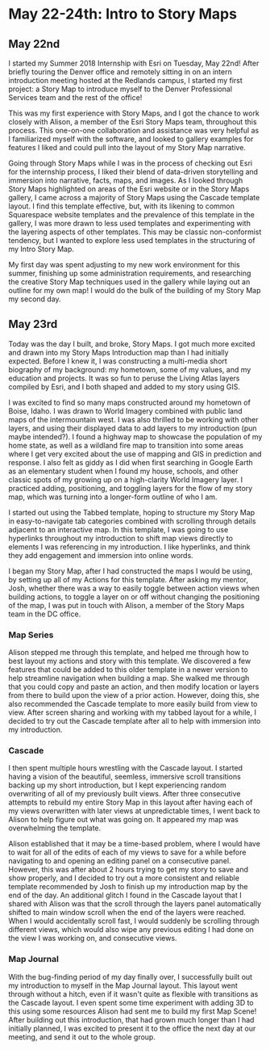 # May 22-24th: Intro to Story Maps

## May 22nd

I started my Summer 2018 Internship with Esri on Tuesday, May 22nd! After briefly touring the Denver office and remotely sitting in on an intern introduction meeting hosted at the Redlands campus, I started my first project: a Story Map to introduce myself to the Denver Professional Services team and the rest of the office! 

This was my first experience with Story Maps, and I got the chance to work closely with Alison, a member of the Esri Story Maps team, throughout this process. This one-on-one collaboration and assistance was very helpful as I familiarized myself with the software, and looked to gallery examples for features I liked and could pull into the layout of my Story Map narrative. 

Going through Story Maps while I was in the process of checking out Esri for the internship process, I liked their blend of data-driven storytelling and immersion into narrative, facts, maps, and images. As I looked through Story Maps highlighted on areas of the Esri website or in the Story Maps gallery, I came across a majority of Story Maps using the Cascade template layout. I find this template effective, but, with its likening to common Squarespace website templates and the prevalence of this template in the gallery, I was more drawn to less used templates and experimenting with the layering aspects of other templates. This may be classic non-conformist tendency, but I wanted to explore less used templates in the structuring of my Intro Story Map. 

My first day was spent adjusting to my new work environment for this summer, finishing up some administration requirements, and researching the creative Story Map techniques used in the gallery while laying out an outline for my own map! I would do the bulk of the building of my Story Map my second day. 

## May 23rd 

Today was the day I built, and broke, Story Maps. I got much more excited and drawn into my Story Maps Introduction map than I had initially expected. Before I knew it, I was constructing a multi-media short biography of my background: my hometown, some of my values, and my education and projects. It was so fun to peruse the Living Atlas layers compiled by Esri, and I both shaped and added to my story using GIS. 

I was excited to find so many maps constructed around my hometown of Boise, Idaho. I was drawn to World Imagery combined with public land maps of the intermountain west. I was also thrilled to be working with other layers, and using their displayed data to add layers to my introduction (pun maybe intended?). I found a highway map to showcase the population of my home state, as well as a wildland fire map to transition into some areas where I get very excited about the use of mapping and GIS in prediction and response. I also felt as giddy as I did when first searching in Google Earth as an elementary student when I found my house, schools, and other classic spots of my growing up on a high-clarity World Imagery layer. I practiced adding, positioning, and toggling layers for the flow of my story map, which was turning into a longer-form outline of who I am. 

I started out using the Tabbed template, hoping to structure my Story Map in easy-to-navigate tab categories combined with scrolling through details adjacent to an interactive map. In this template, I was going to use hyperlinks throughout my introduction to shift map views directly to elements I was referencing in my introduction. I like hyperlinks, and think they add engagement and immersion into online words. 

I began my Story Map, after I had constructed the maps I would be using, by setting up all of my Actions for this template. After asking my mentor, Josh, whether there was a way to easily toggle between action views when building actions, to toggle a layer on or off without changing the positioning of the map, I was put in touch with Alison, a member of the Story Maps team in the DC office. 

### Map Series  

Alison stepped me through this template, and helped me through how to best layout my actions and story with this template. We discovered a few features that could be added to this older template in a newer version to help streamline navigation when building a map. She walked me through that you could copy and paste an action, and then modify location or layers from there to build upon the view of a prior action. However, doing this, she also recommended the Cascade template to more easily build from view to view. After screen sharing and working with my tabbed layout for a while, I decided to try out the Cascade template after all to help with immersion into my introduction. 

### Cascade 

I then spent multiple hours wrestling with the Cascade layout. I started having a vision of the beautiful, seemless, immersive scroll transitions backing up my short introduction, but I kept experiencing random overwriting of all of my previously built views. After three consecutive attempts to rebuild my entire Story Map in this layout after having each of my views overwritten with later views at unpredictable times, I went back to Alison to help figure out what was going on. It appeared my map was overwhelming the template. 

Alison established that it may be a time-based problem, where I would have to wait for all of the edits of each of my views to save for a while before navigating to and opening an editing panel on a consecutive panel. However, this was after about 2 hours trying to get my 
story to save and show properly, and I decided to try out a more consistent and reliable template recommended by Josh to finish up my introduction map by the end of the day. An additional glitch I found in the Cascade layout that I shared with Alison was that the scroll through the layers panel automatically shifted to main window scroll when the end of the layers were reached. When I would accidentally scroll fast, I would suddenly be scrolling through different views, which would also wipe any previous editing I had done on the view I was working on, and consecutive views. 

### Map Journal 

With the bug-finding period of my day finally over, I successfully built out my introduction to myself in the Map Journal layout. This layout went through without a hitch, even if it wasn't quite as flexible with transitions as the Cascade layout. I even spent some time experiment with adding 3D to this using some resources Alison had sent me to build my first Map Scene! After building out this introduction, that had grown much longer than I had initially planned, I was excited to present it to the office the next day at our meeting, and send it out to the whole group. 
